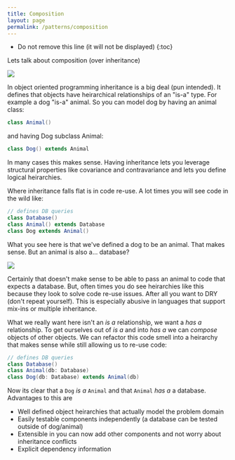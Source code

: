```yaml
---
title: Composition 
layout: page
permalink: /patterns/composition
---
```


* Do not remove this line (it will not be displayed)
{:toc}

Lets talk about composition (over inheritance)

![](https://media.giphy.com/media/aXbSfDEuF8XFm/giphy.gif)

In object oriented programming inheritance is a big deal (pun intended).  It defines that objects have heirarchical relationships of an "is-a" type. For example a dog "is-a" animal.  So you can model dog by having an animal class:

```scala
class Animal()
```

and having Dog subclass Animal:

```scala
class Dog() extends Animal
```

In many cases this makes sense.  Having inheritance lets you leverage structural properties like covariance and contravariance and lets you define logical heirarchies.

Where inheritance falls flat is in code re-use.  A lot times you will see code in the wild like:

```scala
// defines DB queries
class Database()
class Animal() extends Database
class Dog extends Animal()
``` 

What you see here is that we've defined a dog to be an animal. That makes sense. But an animal is also a... database? 

![](https://media.giphy.com/media/xThuW4BaAA2f7nRvoc/giphy.gif)

Certainly that doesn't make sense to be able to pass an animal to code that expects a database.  But, often times you do see heirarchies like this because they look to solve code re-use issues. After all you want to DRY (don't repeat yourself).  This is especially abusive in languages that support mix-ins or multiple inheritance. 

What we really want here isn't an _is a_ relationship, we want a _has a_ relationship.  To get ourselves out of _is a_ and into _has a_ we can  _compose_ objects of other objects. We can refactor this code smell into a heirarchy that makes sense while still allowing us to re-use code:

```scala
// defines DB queries
class Database()
class Animal(db: Database) 
class Dog(db: Database) extends Animal(db)
``` 

Now its clear that a `Dog` _is a_ `Animal` and that `Animal` _has a_ a database.  Advantages to this are

- Well defined object heirarchies that actually model the problem domain
- Easily testable components independently (a database can be tested outside of dog/animal)
- Extensible in you can now add other components and not worry about inheritance conflicts
- Explicit dependency information

 
